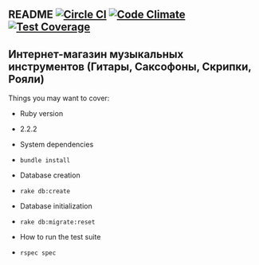 ## README [![Circle CI](https://circleci.com/gh/RubyBursaRelsohod/team_project/tree/development.svg?style=svg)](https://circleci.com/gh/RubyBursaRelsohod/team_project/tree/development) [![Code Climate](https://codeclimate.com/github/RubyBursaRelsohod/team_project/badges/gpa.svg)](https://codeclimate.com/github/RubyBursaRelsohod/team_project) [![Test Coverage](https://codeclimate.com/github/RubyBursaRelsohod/team_project/badges/coverage.svg)](https://codeclimate.com/github/RubyBursaRelsohod/team_project/coverage)


## Интернет-магазин музыкальных инструментов (Гитары, Саксофоны, Скрипки, Рояли)

Things you may want to cover:

* Ruby version
 - 2.2.2

* System dependencies
 - `bundle install`

* Database creation
 - `rake db:create`

* Database initialization
 - `rake db:migrate:reset`

* How to run the test suite
 - `rspec spec`
